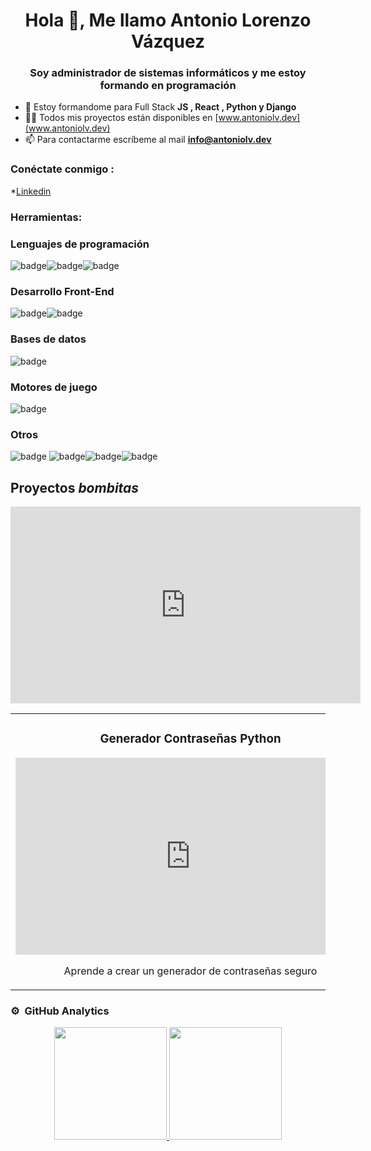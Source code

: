 <h1 align="center">Hola 👋, Me llamo Antonio Lorenzo Vázquez</h1>
<h3 align="center">Soy administrador de sistemas informáticos y me estoy formando en programación</h3>

- 🌱 Estoy formandome para Full Stack **JS , React , Python y Django**
- 👨‍💻 Todos mis proyectos están disponibles en [www.antoniolv.dev](www.antoniolv.dev)
- 📫 Para contactarme escríbeme al mail **info@antoniolv.dev**

<h3 align="left">Conéctate conmigo :</h3>
<p align="izquierda">
  
*[Linkedin](https://www.linkedin.com/in/antoniolv88)
<h3 alinear="izquierda">Herramientas:</h3>

<h3 align="izquierda">Lenguajes de programación</h3>
<img src="https://badges.aleen42.com/src/python.svg" alt="badge"/><img src="https://badges.aleen42.com/src/sharp.svg" alt="badge"/><img src="https://badges.aleen42.com/src/javascript.svg" alt="badge"/>
<h3 align="izquierda">Desarrollo Front-End</h3>
<img src="https://badges.aleen42.com/src/html5.svg" alt="badge"/><img src="https://badges.aleen42.com/src/css3.svg" alt="badge"/>
<h3 align="izquierda">Bases de datos</h3>
<img src="https://badges.aleen42.com/src/sqlite.svg" alt="badge"/>
<h3 align="izquierda">Motores de juego</h3>
<img src="https://badges.aleen42.com/src/unity.svg" alt="badge"/>
<h3 align="izquierda">Otros</h3>
<img src="https://badges.aleen42.com/src/linux.svg" alt="badge"/> <img src="https://badges.aleen42.com/src/git.svg" alt="badge"/><img src="https://badges.aleen42.com/src/jira.svg" alt="badge"/><img src="https://badges.aleen42.com/src/postman.svg" alt="badge"/>

## Proyectos *bombitas*
<iframe width="560" height="315" src="https://www.youtube.com/embed/NGBjPrxeBWE?si=SlMxxP58HBhfHtEd" title="YouTube video player" frameborder="0" allow="accelerometer; autoplay; clipboard-write; encrypted-media; gyroscope; picture-in-picture; web-share" referrerpolicy="strict-origin-when-cross-origin" allowfullscreen></iframe>
<table>
<tr>
<td width="100%">
<h3 align="center">Generador Contraseñas Python</h3>
<div align="center">
  <iframe width="560" height="315" src="https://www.youtube.com/embed/NGBjPrxeBWE?si=SlMxxP58HBhfHtEd" title="YouTube video player" frameborder="0" allow="accelerometer; autoplay; clipboard-write; encrypted-media; gyroscope; picture-in-picture; web-share" referrerpolicy="strict-origin-when-cross-origin" allowfullscreen></iframe>
<a href="https://youtu.be/NGBjPrxeBWE?si=dBlsmDfHP_5vMs8G" target="_blank"></a>

<p>Aprende a crear un generador de contraseñas seguro</strong>
</div>                                                                 
</td>
</table>

### ⚙️ &nbsp;GitHub Analytics

<p align="center">
<a href="https://github.com/antoniolv88">
  <img height="180em" src="https://github-readme-stats-eight-theta.vercel.app/api?username=antoniolv88&show_icons=true&theme=algolia&include_all_commits=true&count_private=true"/>
  <img height="180em" src="https://github-readme-stats-eight-theta.vercel.app/api/top-langs/?username=antoniolv88&layout=compact&langs_count=8&theme=algolia"/>
</a>
</p>
